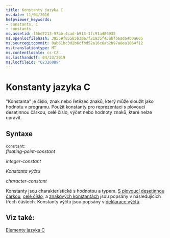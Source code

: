 ```yaml
---
title: Konstanty jazyka C
ms.date: 11/04/2016
helpviewer_keywords:
- constants, C
- constants
ms.assetid: f5bd7213-97ab-4cad-b913-1fc91a486935
ms.openlocfilehash: 39559f85585b3ba7f21935f43abfb6ada4b0a605
ms.sourcegitcommit: 0ab61bc3d2b6cfbd52a16c6ab2b97a8ea1864f12
ms.translationtype: MT
ms.contentlocale: cs-CZ
ms.lasthandoff: 04/23/2019
ms.locfileid: "62326089"
---
```

# <a name="c-constants"></a>Konstanty jazyka C

"Konstanta" je číslo, znak nebo řetězec znaků, který může sloužit jako hodnotu v programu. Použít konstanty pro reprezentaci s plovoucí desetinnou čárkou, celé číslo, výčet nebo hodnoty znaků, které nelze upravit.

## <a name="syntax"></a>Syntaxe

`constant`:<br/>
*floating-point-constant*

*integer-constant*

*Konstanta výčtu*

*character-constant*

Konstanty jsou charakteristické s hodnotou a typem. [S plovoucí desetinnou čárkou](../c-language/c-floating-point-constants.md), [celé číslo](../c-language/c-integer-constants.md), a [znakových konstantách](../c-language/c-character-constants.md) jsou popsány v následujících třech částech. Konstanty výčtu jsou popsány v [deklarace výčtů](../c-language/c-enumeration-declarations.md).

## <a name="see-also"></a>Viz také:

[Elementy jazyka C](../c-language/elements-of-c.md)
